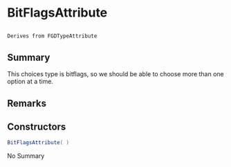 # BitFlagsAttribute

## 
```c#
Derives from FGDTypeAttribute
```

## Summary

This choices type is bitflags, so we should be able to choose more than one option at a time.
## Remarks

## Constructors

```c#
BitFlagsAttribute( ) 
```
No Summary
